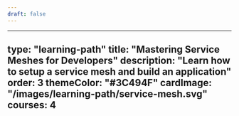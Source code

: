 ```yaml
---
draft: false
---
```


---
type: "learning-path"
title: "Mastering Service Meshes for Developers"
description: "Learn how to setup a service mesh and build an application"
order: 3
themeColor: "#3C494F"
cardImage: "/images/learning-path/service-mesh.svg"
courses: 4
---

<!--
  This file is only used to render the courses list within a learning path.
  Check the Learn-Layer5 folder under src/sections/, src/templates for more understanding of how the data is used
-->
